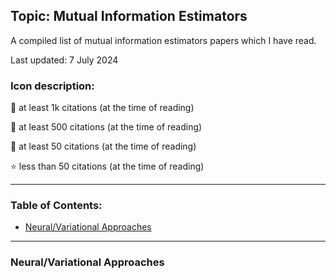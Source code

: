 ## Topic: Mutual Information Estimators

A compiled list of mutual information estimators papers which I have read.

Last updated: 7 July 2024

### Icon description:

🥇 at least 1k citations (at the time of reading)

🥈 at least 500 citations (at the time of reading)

🥉 at least 50 citations (at the time of reading)

⭐ less than 50 citations (at the time of reading)

----

### Table of Contents:
- [Neural/Variational Approaches](#neural/variational-approaches)
  
----

### Neural/Variational Approaches

